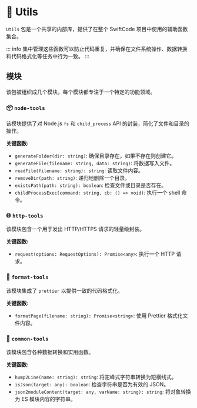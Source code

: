 # 🧩 Utils

`Utils` 包是一个共享的内部库，提供了在整个 SwiftCode 项目中使用的辅助函数集合。

::: info
集中管理这些函数可以防止代码重复，并确保在文件系统操作、数据转换和代码格式化等任务中行为一致。
:::

## 模块

该包被组织成几个模块，每个模块都专注于一个特定的功能领域。

### 📦 `node-tools`

该模块提供了对 Node.js `fs` 和 `child_process` API 的封装，简化了文件和目录的操作。

**关键函数:**

- `generateFolder(dir: string)`: 确保目录存在，如果不存在则创建它。
- `generateFile(filename: string, data: string)`: 将数据写入文件。
- `readFile(filename: string): string`: 读取文件内容。
- `removeDir(path: string)`: 递归地删除一个目录。
- `existsPath(path: string): boolean`: 检查文件或目录是否存在。
- `childProcessExec(command: string, cb: () => void)`: 执行一个 shell 命令。

### 🌐 `http-tools`

该模块包含一个用于发出 HTTP/HTTPS 请求的轻量级封装。

**关键函数:**

- `request(options: RequestOptions): Promise<any>`: 执行一个 HTTP 请求。

### 🎨 `format-tools`

该模块集成了 `prettier` 以提供一致的代码格式化。

**关键函数:**

- `formatPage(filename: string): Promise<string>`: 使用 Prettier 格式化文件内容。

### 🔧 `common-tools`

该模块包含各种数据转换和实用函数。

**关键函数:**

- `hump2Line(name: string): string`: 将驼峰式字符串转换为短横线式。
- `isJson(target: any): boolean`: 检查字符串是否为有效的 JSON。
- `json2moduleContent(target: any, varName: string): string`: 将对象转换为 ES 模块内容的字符串。
